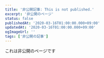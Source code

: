 ```yaml
---
title: '非公開記事: This is not published.'
excerpt: '非公開のページ'
status: false
publishedAt: '2020-03-16T01:00:00.000+09:00'
updatedAt: '2020-03-16T01:00:00.000+09:00'
ogImageUrl: ''
tags: ['非公開の記事']
---
```


これは非公開のページです
